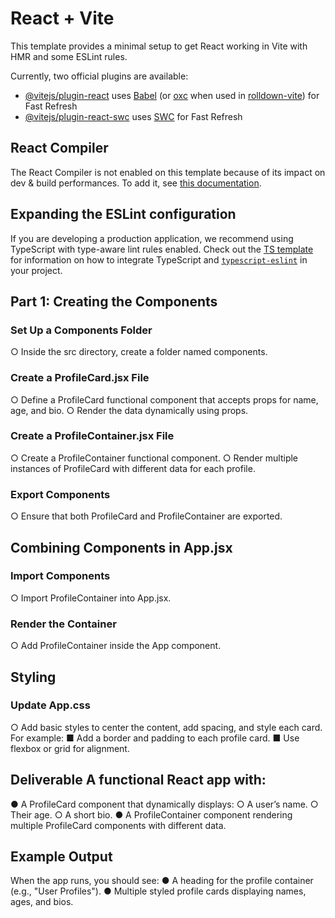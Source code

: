 # React + Vite

This template provides a minimal setup to get React working in Vite with HMR and some ESLint rules.

Currently, two official plugins are available:

- [@vitejs/plugin-react](https://github.com/vitejs/vite-plugin-react/blob/main/packages/plugin-react) uses [Babel](https://babeljs.io/) (or [oxc](https://oxc.rs) when used in [rolldown-vite](https://vite.dev/guide/rolldown)) for Fast Refresh
- [@vitejs/plugin-react-swc](https://github.com/vitejs/vite-plugin-react/blob/main/packages/plugin-react-swc) uses [SWC](https://swc.rs/) for Fast Refresh

## React Compiler

The React Compiler is not enabled on this template because of its impact on dev & build performances. To add it, see [this documentation](https://react.dev/learn/react-compiler/installation).

## Expanding the ESLint configuration

If you are developing a production application, we recommend using TypeScript with type-aware lint rules enabled. Check out the [TS template](https://github.com/vitejs/vite/tree/main/packages/create-vite/template-react-ts) for information on how to integrate TypeScript and [`typescript-eslint`](https://typescript-eslint.io) in your project.


## Part 1: Creating the Components
### Set Up a Components Folder
○ Inside the src directory, create a folder named components.
### Create a ProfileCard.jsx File
○ Define a ProfileCard functional component that accepts props for
name, age, and bio.
○ Render the data dynamically using props.
### Create a ProfileContainer.jsx File
○ Create a ProfileContainer functional component.
○ Render multiple instances of ProfileCard with different data for each
profile.
### Export Components
○ Ensure that both ProfileCard and ProfileContainer are exported.
## Combining Components in App.jsx
### Import Components
○ Import ProfileContainer into App.jsx.
### Render the Container
○ Add ProfileContainer inside the App component.
## Styling
### Update App.css
○ Add basic styles to center the content, add spacing, and style each
card. For example:
■ Add a border and padding to each profile card.
■ Use flexbox or grid for alignment.
## Deliverable A functional React app with:
● A ProfileCard component that dynamically displays:
○ A user’s name.
○ Their age.
○ A short bio.
● A ProfileContainer component rendering multiple ProfileCard
components with different data.
## Example Output
When the app runs, you should see:
● A heading for the profile container (e.g., "User Profiles").
● Multiple styled profile cards displaying names, ages, and bios.